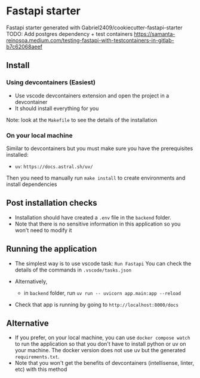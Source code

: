 # Fastapi starter

Fastapi starter generated with Gabriel2409/cookiecutter-fastapi-starter
TODO: Add postgres dependency + test containers
https://samanta-reinosoa.medium.com/testing-fastapi-with-testcontainers-in-gitlab-b7c62068aeef

## Install

### Using devcontainers (Easiest)

- Use vscode devcontainers extension and open the project in a devcontainer
- It should install everything for you

Note: look at the `Makefile` to see the details of the installation

### On your local machine

Similar to devcontainers but you must make sure you have the prerequisites installed:

-  `uv`: `https://docs.astral.sh/uv/`

Then you need to manually run `make install` to create environments and install dependencies

## Post installation checks

- Installation should have created a `.env` file in the `backend` folder.
- Note that there is no sensitive information in this application so you won't need to modify it

## Running the application

- The simplest way is to use vscode task: `Run Fastapi`
  You can check the details of the commands in `.vscode/tasks.json`
- Alternatively,

  - in `backend` folder, run `uv run -- uvicorn app.main:app --reload`

- Check that app is running by going to `http://localhost:8000/docs`

## Alternative

- If you prefer, on your local machine, you can use `docker compose watch` to run the application so that
  you don't have to install python or uv on your machine. The docker version does not use uv but the generated `requirements.txt`.
- Note that you won't get the benefits of devcontainers (intellisense, linter, etc)
  with this method
